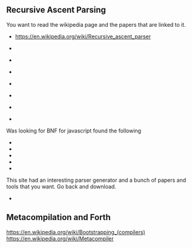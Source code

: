 
<!--
-->

Recursive Ascent Parsing
------------------------

You want to read the wikipedia page and the papers that are linked to it.

 * https://en.wikipedia.org/wiki/Recursive_ascent_parser


 * []( http://eli-project.sourceforge.net/ )
 * []( http://sourceforge.net/projects/eli-project/files/Eli/ )
 * []( https://en.wikipedia.org/wiki/Compiler-compiler )
 * []( https://en.wikipedia.org/wiki/Parsing_expression_grammar#Implementing_parsers_from_parsing_expression_grammars )
 * []( http://sourceforge.net/projects/packcc/files/ )
 * []( http://sourceforge.net/projects/packcc/files/packcc-1.2.0/ )
 * []( http://sourceforge.net/projects/packcc/files/packcc-1.0.0/ )

Was looking for BNF for javascript found the following

 * []( https://github.com/navstev0/nodebnf )
 * []( http://stackoverflow.com/questions/1786565/ebnf-for-ecmascript )
 * []( http://stackoverflow.com/questions/334479/repository-of-bnf-grammars/334539#334539 )
 * []( http://slebok.github.io/zoo/index.html )
 * []( http://savage.net.au/SQL/index.html )

This site had an interesting parser generator and a bunch of papers and
tools that you want.  Go back and download.

 * []( http://savage.net.au/Marpa.html )

Metacompilation and Forth
-------------------------

https://en.wikipedia.org/wiki/Bootstrapping_(compilers)
https://en.wikipedia.org/wiki/Metacompiler


<!-- vim: set autoindent expandtab sw=4 syntax=markdown: -->
